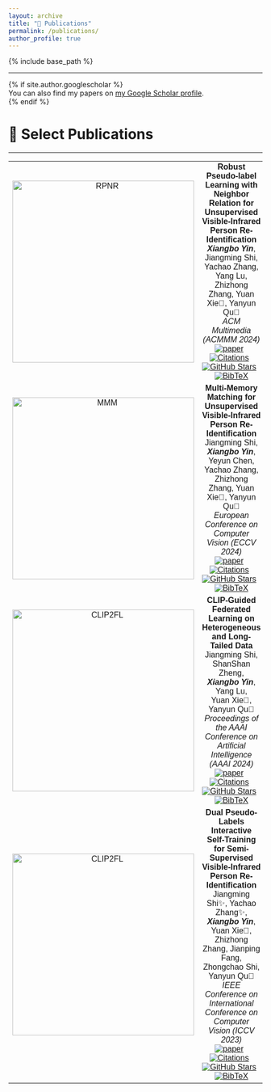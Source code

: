 ```yaml
---
layout: archive
title: "📖 Publications"
permalink: /publications/
author_profile: true
---
```


<style>
table, th, td {
  border: none;
  border-collapse: collapse;
}
</style>

{% include base_path %}

<hr>
{% if site.author.googlescholar %}
  <div class="wordwrap">You can also find my papers on <a href="{{site.author.googlescholar}}">my Google Scholar profile</a>.</div>
{% endif %}

<br>

# 📝 Select Publications
<hr>
<font face="helvetica, ariel, &#39;sans serif&#39;">
        <table cellspacing="0" cellpadding="0" class="noBorder" style="text-align:center">
            <tbody>
              <tr>
                <td class="noBorder" width="40%">
                  <img width="360" src="{{ base_path }}/images/RPNR.png" alt="RPNR" style="border:0px">
                </td>
                <td>
                  <b>Robust Pseudo-label Learning with Neighbor Relation for Unsupervised</b> <br>
                  <b>Visible-Infrared Person Re-Identification</b>
                  <br>
                  <b><i>Xiangbo Yin</i></b>, Jiangming Shi, Yachao Zhang, Yang Lu, <br>
                  Zhizhong Zhang, Yuan Xie&#128140;, Yanyun Qu&#128140;
                  <br>
                  <em> ACM Multimedia (ACMMM 2024)</em>
                  <br>
                  <a href="https://arxiv.org/pdf/2405.05613"><img src="https://img.shields.io/badge/-Paper-blue?logo=microsoftpowerpoint&logoColor=B7472A&labelColor=white&color=F5F5F5&style=flat" alt="paper"></a>&nbsp;&nbsp;
                  <a href="https://scholar.google.com/citations?view_op=view_citation&hl=zh-CN&user=H1rqfM4AAAAJ&citation_for_view=H1rqfM4AAAAJ:qjMakFHDy7sC"><img src="https://img.shields.io/badge/dynamic/json?logo=Google%20Scholar&url=https%3A%2F%2Fcdn.jsdelivr.net%2Fgh%2FXiangboYin%2Fxiangboyin.github.io%40google-scholar-stats%2Fgs_data.json&query=$[%27publications%27][%27H1rqfM4AAAAJ:qjMakFHDy7sC%27][%27num_citations%27]&labelColor=f6f6f6&color=9cf&style=flat&label=Citations" alt="Citations"></a>&nbsp;&nbsp;
                  <a href="https://github.com/XiangboYin/RPNR"><img src="https://img.shields.io/github/stars/XiangboYin/RPNR?style=social" alt="GitHub Stars"></a>&nbsp;&nbsp;
                  <a href="{{ base_path }}/ciations/RPNR.md"><img src="https://img.shields.io/badge/-BibTeX-blue?labelColor=white&color=F5F5F5&logo=latex&logoColor=008080" alt="BibTeX"></a>
                </td>
              </tr>
              <tr>
                <td class="noBorder" width="40%">
                  <img width="360" src="{{ base_path }}/images/MMM.png" alt="MMM" style="border:0px">
                </td>
                <td>
                  <b>Multi-Memory Matching for Unsupervised Visible-Infrared Person Re-Identification</b>
                  <br>
                  Jiangming Shi, <b><i>Xiangbo Yin</i></b>, Yeyun Chen, Yachao Zhang, <br>
                  Zhizhong Zhang, Yuan Xie&#128140;, Yanyun Qu&#128140;
                  <br>
                  <em> European Conference on Computer Vision (ECCV 2024)</em>
                  <br>
                  <a href="https://arxiv.org/pdf/2401.06825"><img src="https://img.shields.io/badge/-Paper-blue?logo=microsoftpowerpoint&logoColor=B7472A&labelColor=white&color=F5F5F5&style=flat" alt="paper"></a>&nbsp;&nbsp;
                  <a href="https://scholar.google.com/citations?view_op=view_citation&hl=zh-CN&user=H1rqfM4AAAAJ&citation_for_view=H1rqfM4AAAAJ:d1gkVwhDpl0C"><img src="https://img.shields.io/badge/dynamic/json?logo=Google%20Scholar&url=https%3A%2F%2Fcdn.jsdelivr.net%2Fgh%2FXiangboYin%2Fxiangboyin.github.io%40google-scholar-stats%2Fgs_data.json&query=$[%27publications%27][%27H1rqfM4AAAAJ:d1gkVwhDpl0C%27][%27num_citations%27]&labelColor=f6f6f6&color=9cf&style=flat&label=Citations" alt="Citations"></a>&nbsp;&nbsp;
                  <a href="https://github.com/shijiangming1/MMM"><img src="https://img.shields.io/github/stars/shijiangming1/MMM?style=social" alt="GitHub Stars"></a>&nbsp;&nbsp;
                  <a href="{{ base_path }}/ciations/MMM.md"><img src="https://img.shields.io/badge/-BibTeX-blue?labelColor=white&color=F5F5F5&logo=latex&logoColor=008080" alt="BibTeX"></a>
                </td>
              </tr>
              <tr>
                <td class="noBorder" width="40%">
                  <img width="360" src="{{ base_path }}/images/CLIP2FL.png" alt="CLIP2FL" style="border:0px">
                </td>
                <td>
                  <b>CLIP-Guided Federated Learning on Heterogeneous and Long-Tailed Data</b>
                  <br>
                  Jiangming Shi, ShanShan Zheng, <b><i>Xiangbo Yin</i></b>, Yang Lu, <br>
                  Yuan Xie&#128140;, Yanyun Qu&#128140;
                  <br>
                  <em> Proceedings of the AAAI Conference on Artificial Intelligence (AAAI 2024)</em>
                  <br>
                  <a href="https://ojs.aaai.org/index.php/AAAI/article/view/29416/30672"><img src="https://img.shields.io/badge/-Paper-blue?logo=microsoftpowerpoint&logoColor=B7472A&labelColor=white&color=F5F5F5&style=flat" alt="paper"></a>&nbsp;&nbsp;
                  <a href="https://scholar.google.com/citations?view_op=view_citation&hl=zh-CN&user=H1rqfM4AAAAJ&citation_for_view=H1rqfM4AAAAJ:u-x6o8ySG0sC"><img src="https://img.shields.io/badge/dynamic/json?logo=Google%20Scholar&url=https%3A%2F%2Fcdn.jsdelivr.net%2Fgh%2FXiangboYin%2Fxiangboyin.github.io%40google-scholar-stats%2Fgs_data.json&query=$[%27publications%27][%27H1rqfM4AAAAJ:u-x6o8ySG0sC%27][%27num_citations%27]&labelColor=f6f6f6&color=9cf&style=flat&label=Citations" alt="Citations"></a>&nbsp;&nbsp;
                  <a href="https://github.com/shijiangming1/CLIP2FL"><img src="https://img.shields.io/github/stars/shijiangming1/CLIP2FL?style=social" alt="GitHub Stars"></a>&nbsp;&nbsp;
                  <a href="{{ base_path }}/ciations/CLIP2FL.md"><img src="https://img.shields.io/badge/-BibTeX-blue?labelColor=white&color=F5F5F5&logo=latex&logoColor=008080" alt="BibTeX"></a>
                </td>
              </tr>
              <tr>
                <td class="noBorder" width="40%">
                  <img width="360" src="{{ base_path }}/images/DPIS.png" alt="CLIP2FL" style="border:0px">
                </td>
                <td>
                  <b>Dual Pseudo-Labels Interactive Self-Training for Semi-Supervised</b> <br>
                  <b>Visible-Infrared Person Re-Identification</b>
                  <br>
                  Jiangming Shi&#10024;, Yachao Zhang&#10024;, <b><i>Xiangbo Yin</i></b>, Yuan Xie&#128140;, <br>
                  Zhizhong Zhang, Jianping Fang, Zhongchao Shi, Yanyun Qu&#128140;
                  <br>
                  <em> IEEE Conference on International Conference on Computer Vision (ICCV 2023) </em>
                  <br>
                  <a href="https://openaccess.thecvf.com/content/ICCV2023/papers/Shi_Dual_Pseudo-Labels_Interactive_Self-Training_for_Semi-Supervised_Visible-Infrared_Person_Re-Identification_ICCV_2023_paper.pdf"><img src="https://img.shields.io/badge/-Paper-blue?logo=microsoftpowerpoint&logoColor=B7472A&labelColor=white&color=F5F5F5&style=flat" alt="paper"></a>&nbsp;&nbsp;
                  <a href="https://scholar.google.com/citations?view_op=view_citation&hl=zh-CN&user=H1rqfM4AAAAJ&citation_for_view=H1rqfM4AAAAJ:u5HHmVD_uO8C"><img src="https://img.shields.io/badge/dynamic/json?logo=Google%20Scholar&url=https%3A%2F%2Fcdn.jsdelivr.net%2Fgh%2FXiangboYin%2Fxiangboyin.github.io%40google-scholar-stats%2Fgs_data.json&query=$[%27publications%27][%27H1rqfM4AAAAJ:u5HHmVD_uO8C%27][%27num_citations%27]&labelColor=f6f6f6&color=9cf&style=flat&label=Citations" alt="Citations"></a>&nbsp;&nbsp;
                  <a href="https://github.com/XiangboYin/DPIS_SSVI-ReID"><img src="https://img.shields.io/github/stars/XiangboYin/DPIS_SSVI-ReID?style=social" alt="GitHub Stars"></a>&nbsp;&nbsp;
                  <a href="{{ base_path }}/ciations/DPIS.md"><img src="https://img.shields.io/badge/-BibTeX-blue?labelColor=white&color=F5F5F5&logo=latex&logoColor=008080" alt="BibTeX"></a>                  
                </td>
              </tr>            
            </tbody>
          </table>
</font>

